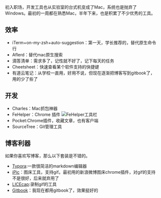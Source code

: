 初入职场，开发工具也从实验室的台式机变成了Mac，系统也是抛弃了Windows。最初的一周都在熟悉Mac，半年下来，也是积累了不少优秀的工具。  

## 效率  

- iTerm+on-my-zsh+auto-suggestion：第一天，学长推荐的，替代原生命令行
- Aflerd：替代mac原生搜索
- 滴答清单：需求多了，记性就不好了，记下每天的任务  
- Cheetsheet：快速查看某个软件支持的快捷键  
- 有道云笔记：从学校一直用，好用不说，但现在逐渐把博客写到gitbook了，用的少了些了

## 开发  

- Charles：Mac抓包神器  
- FeHelper：Chrome 插件
![FeHelper工具栏](https://ws4.sinaimg.cn/large/006tNbRwly1fymoljvuv2j30960tyq5m.jpg)
- Pocket:Chrome插件，收藏文章，也有客户端  
- SourceTree：Git管理工具

## 博客利器  

如果你喜欢写博客，那么以下套装是不错的。  

- [Typora](https://www.typora.io/):一款很简洁的markdown编辑器  
- [iPic](https://toolinbox.net/iPic/)：图床工具，支持gif。最初用的新浪微博图床chrome插件，对gif的支持不是很好，后来就弃用了  
- [LICEcap](https://www.cockos.com/licecap/):录制gif的工具  
- [Gitbook](https://www.gitbook.com/?t=1)：我现在都用gitbook了，效果挺好的  